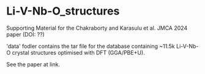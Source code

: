 # Li-V-Nb-O_structures
Supporting Material for the Chakraborty and Karasulu et al. JMCA 2024 paper (DOI: ??)

'data' fodler contains the tar file for the database containing ~11.5k Li-V-Nb-O crystal structures optimised with DFT (GGA/PBE+U).

See the paper at link.
